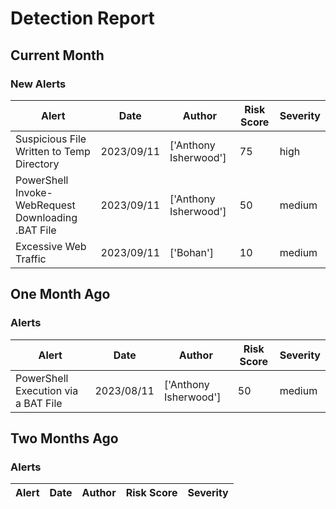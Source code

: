 # Detection Report
## Current Month
### New Alerts
| Alert | Date | Author | Risk Score | Severity |
| --- | --- | --- | --- | --- |
|Suspicious File Written to Temp Directory|2023/09/11|['Anthony Isherwood']|75|high|
|PowerShell Invoke-WebRequest Downloading .BAT File|2023/09/11|['Anthony Isherwood']|50|medium|
|Excessive Web Traffic|2023/09/11|['Bohan']|10|medium|
## One Month Ago
### Alerts
| Alert | Date | Author | Risk Score | Severity |
| --- | --- | --- | --- | --- |
|PowerShell Execution via a BAT File|2023/08/11|['Anthony Isherwood']|50|medium|
## Two Months Ago
### Alerts
| Alert | Date | Author | Risk Score | Severity |
| --- | --- | --- | --- | --- |
